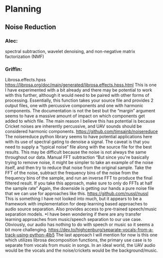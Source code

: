 # Planning
## Noise Reduction

### Alec:
spectral subtraction, wavelet denoising, and non-negative matrix factorization (NMF) 

### Griffin:

Librosa.effects.hpss
https://librosa.org/doc/main/generated/librosa.effects.hpss.html
This is one I have experimented with a bit already and there may be potential to work with this
further, although it would need to be paired with other forms of processing. Essentially, this
function takes your source file and provides 2 output files, one with percussive components and
one with harmonic components.
The documentation is not the best but the “margin” argument seems to have a massive amount
of impact on which components get added to which file.
The main reason I believe this has potential is because Cricket noises are inherently
percussive, and UAV sounds should be considered harmonic components.
https://github.com/timsainb/noisereduce
The noisereduce python library seems to have potential applications here with its use of spectral
gating to denoise a signal.
The caveat is that you need to supply a “typical noise” file along with the source file for the best
results. This may be difficult because the noise is not always the same throughout our data.
Manual FFT subtraction
“But since you're basically trying to remove noise, it might be simpler to take an example of
the noise itself, and then try to reduce that noise from the original sample. Take the FFT of
the noise, subtract the frequency bins of the noise from the frequency bins of the sample,
and run an inverse FFT to produce the final filtered result. If you take this approach, make
sure to only do FFTs at half the sample rate”
Again, the downside is getting our hands a pure noise file that we can use for approaches
like this.
https://github.com/nussl/nussl
This is something I have not looked into much, but it appears to be a framework with
implementation for deep learning based approaches to audio source separation. Also
provides access to pre-trained speech/music separation models.
*I have been wondering if there are any transfer learning approaches from music/speech
separation to our use case. Obviously, our audio has nothing to do with speech or music so
it seems a bit more challenging.
https://dev.to/highcenburg/separate-vocals-from-a-track-using-python-4lb5
The last approach I will mention for now is this one which utilizes librosa decomposition
functions, the primary use case is to separate from vocals from music in songs. In an ideal
world, the UAV audio would be the vocals and the noise/crickets would be the
background/music.
